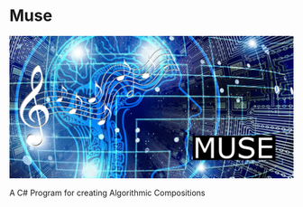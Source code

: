 # Muse
![MUSE Banner](https://github.com/cerkit/Muse/blob/main/muse-banner.png)

A C# Program for creating Algorithmic Compositions
